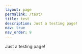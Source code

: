 ```yaml
---
layout: page
permalink: /test/
title: test
description: Just a testing page!
nav: true
nav_order: 9
---
```


Just a testing page!

